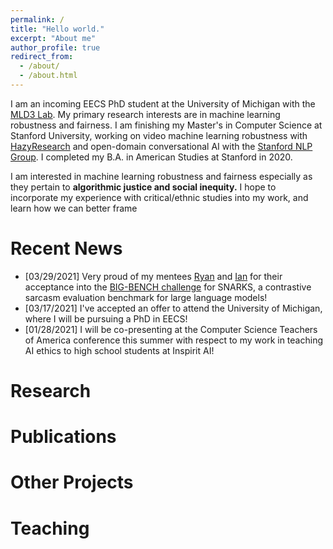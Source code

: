 ```yaml
---
permalink: /
title: "Hello world."
excerpt: "About me"
author_profile: true
redirect_from: 
  - /about/
  - /about.html
---
```


I am an incoming EECS PhD student at the University of Michigan with the [MLD3 Lab](https://wiens-group.engin.umich.edu/). My primary research interests are in machine learning robustness and fairness. I am finishing my Master's in Computer Science at Stanford University, working on video machine learning robustness with [HazyResearch](hazyresearch.stanford.edu/) and open-domain conversational AI with the [Stanford NLP Group](https://stanfordnlp.github.io/chirpycardinal/). I completed my B.A. in American Studies at Stanford in 2020.

I am interested in machine learning robustness and fairness especially as they pertain to **algorithmic justice and social inequity.** I hope to incorporate my experience with critical/ethnic studies into my work, and learn how we can better frame 

Recent News
======

* [03/29/2021] Very proud of my mentees [Ryan](http://ryanachi.com/) and [Ian](https://www.linkedin.com/in/ian-ng-5b757918a/) for their acceptance into the [BIG-BENCH challenge](https://github.com/google/BIG-bench) for SNARKS, a contrastive sarcasm evaluation benchmark for large language models!
* [03/17/2021] I've accepted an offer to attend the University of Michigan, where I will be pursuing a PhD in EECS!
* [01/28/2021] I will be co-presenting at the Computer Science Teachers of America conference this summer with respect to my work in teaching AI ethics to high school students at Inspirit AI!

Research
======

Publications
======


Other Projects
======


Teaching
======


